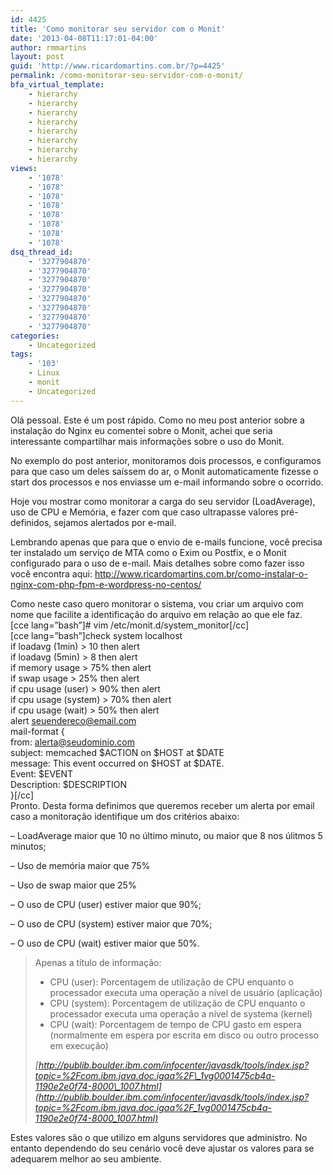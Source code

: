 ```yaml
---
id: 4425
title: 'Como monitorar seu servidor com o Monit'
date: '2013-04-08T11:17:01-04:00'
author: rmmartins
layout: post
guid: 'http://www.ricardomartins.com.br/?p=4425'
permalink: /como-monitorar-seu-servidor-com-o-monit/
bfa_virtual_template:
    - hierarchy
    - hierarchy
    - hierarchy
    - hierarchy
    - hierarchy
    - hierarchy
    - hierarchy
    - hierarchy
views:
    - '1078'
    - '1078'
    - '1078'
    - '1078'
    - '1078'
    - '1078'
    - '1078'
    - '1078'
dsq_thread_id:
    - '3277904870'
    - '3277904870'
    - '3277904870'
    - '3277904870'
    - '3277904870'
    - '3277904870'
    - '3277904870'
    - '3277904870'
categories:
    - Uncategorized
tags:
    - '103'
    - Linux
    - monit
    - Uncategorized
---
```


Olá pessoal. Este é um post rápido. Como no meu post anterior sobre a instalação do Nginx eu comentei sobre o Monit, achei que seria interessante compartilhar mais informações sobre o uso do Monit.

No exemplo do post anterior, monitoramos dois processos, e configuramos para que caso um deles saíssem do ar, o Monit automaticamente fizesse o start dos processos e nos enviasse um e-mail informando sobre o ocorrido.

Hoje vou mostrar como monitorar a carga do seu servidor (LoadAverage), uso de CPU e Memória, e fazer com que caso ultrapasse valores pré-definidos, sejamos alertados por e-mail.

Lembrando apenas que para que o envio de e-mails funcione, você precisa ter instalado um serviço de MTA como o Exim ou Postfix, e o Monit configurado para o uso de e-mail. Mais detalhes sobre como fazer isso você encontra aqui: <http://www.ricardomartins.com.br/como-instalar-o-nginx-com-php-fpm-e-wordpress-no-centos/>

Como neste caso quero monitorar o sistema, vou criar um arquivo com nome que facilite a identificação do arquivo em relação ao que ele faz.  
\[cce lang=”bash”\]# vim /etc/monit.d/system\_monitor\[/cc\]  
\[cce lang=”bash”\]check system localhost  
if loadavg (1min) &gt; 10 then alert  
if loadavg (5min) &gt; 8 then alert  
if memory usage &gt; 75% then alert  
if swap usage &gt; 25% then alert  
if cpu usage (user) &gt; 90% then alert  
if cpu usage (system) &gt; 70% then alert  
if cpu usage (wait) &gt; 50% then alert  
alert seuendereco@email.com  
mail-format {  
from: alerta@seudominio.com  
subject: memcached $ACTION on $HOST at $DATE  
message: This event occurred on $HOST at $DATE.  
Event: $EVENT  
Description: $DESCRIPTION  
}\[/cc\]  
Pronto. Desta forma definimos que queremos receber um alerta por email caso a monitoração identifique um dos critérios abaixo:

– LoadAverage maior que 10 no último minuto, ou maior que 8 nos úlitmos 5 minutos;

– Uso de memória maior que 75%

– Uso de swap maior que 25%

– O uso de CPU (user) estiver maior que 90%;

– O uso de CPU (system) estiver maior que 70%;

– O uso de CPU (wait) estiver maior que 50%.

> Apenas a título de informação:
> 
> - <span style="line-height: 13px;">CPU (user): Porcentagem de utilização de CPU enquanto o processador executa uma operação a nível de usuário (aplicação)</span>
> - CPU (system): Porcentagem de utilização de CPU enquanto o processador executa uma operação a nível de systema (kernel)
> - CPU (wait): Porcentagem de tempo de CPU gasto em espera (normalmente em espera por escrita em disco ou outro processo em execução)
> 
> *[http://publib.boulder.ibm.com/infocenter/javasdk/tools/index.jsp?topic=%2Fcom.ibm.java.doc.igaa%2F\_1vg0001475cb4a-1190e2e0f74-8000\_1007.html](http://publib.boulder.ibm.com/infocenter/javasdk/tools/index.jsp?topic=%2Fcom.ibm.java.doc.igaa%2F_1vg0001475cb4a-1190e2e0f74-8000_1007.html)*

Estes valores são o que utilizo em alguns servidores que administro. No entanto dependendo do seu cenário você deve ajustar os valores para se adequarem melhor ao seu ambiente.